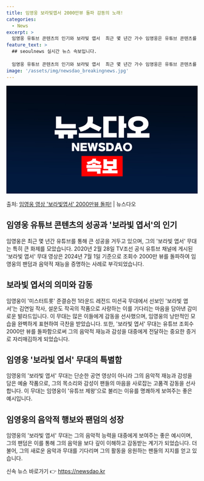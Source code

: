```yaml
---
title: 임영웅 보라빛엽서 2000만뷰 돌파 감동의 노래!
categories:
  - News
excerpt: >
  임영웅 유튜브 콘텐츠의 인기와 보라빛 엽서  최근 몇 년간 가수 임영웅은 유튜브 콘텐츠를 통해 큰 인기를 끌…
feature_text: >
  ## seoulnews 실시간 뉴스 속보입니다.

  임영웅 유튜브 콘텐츠의 인기와 보라빛 엽서  최근 몇 년간 가수 임영웅은 유튜브 콘텐츠를 통해 큰 인기를 끌…
image: '/assets/img/newsdao_breakingnews.jpg'
---
```


![뉴스다오 속보](/assets/img/newsdao_breakingnews.jpg)

<p>출처: <a href="https://newsdao.kr/4614" rel="dofollow">임영웅 영상 '보라빛엽서' 2000만뷰 돌파!</a> | 뉴스다오</p>

<h2 data-ke-size="size26">임영웅 유튜브 콘텐츠의 성공과 '보라빛 엽서'의 인기</h2>
<p data-ke-size="size16">임영웅은 최근 몇 년간 유튜브를 통해 큰 성공을 거두고 있으며, 그의 '보라빛 엽서' 무대는 특히 큰 화제를 모았습니다. 2020년 2월 28일 TV조선 공식 유튜브 채널에 게시된 '보라빛 엽서' 무대 영상은 2024년 7월 1일 기준으로 조회수 2000만 뷰를 돌파하여 임영웅의 팬덤과 음악적 재능을 증명하는 사례로 부각되었습니다.</p>

<h2 data-ke-size="size26">보라빛 엽서의 의미와 감동</h2>
<p data-ke-size="size16">임영웅이 '미스터트롯' 준결승전 1라운드 레전드 미션곡 무대에서 선보인 '보라빛 엽서'는 김연일 작사, 설운도 작곡의 작품으로 사랑하는 이를 기다리는 마음을 담아낸 감미로운 발라드입니다. 이 무대는 많은 이들에게 감동을 선사했으며, 임영웅의 낭만적인 모습을 완벽하게 표현하여 극찬을 받았습니다. 또한, '보라빛 엽서' 무대는 유튜브 조회수 2000만 뷰를 돌파함으로써 그의 음악적 재능과 감성을 대중에게 전달하는 중요한 증거로 자리매김하게 되었습니다.</p>

<h2 data-ke-size="size26">임영웅 '보라빛 엽서' 무대의 특별함</h2>
<p data-ke-size="size16">임영웅의 '보라빛 엽서' 무대는 단순한 공연 영상이 아니라 그의 음악적 재능과 감성을 담은 예술 작품으로, 그의 목소리와 감성이 팬들의 마음을 사로잡는 고품격 감동을 선사합니다. 이 무대는 임영웅이 '유튜브 제왕'으로 불리는 이유를 명쾌하게 보여주는 좋은 예시입니다.</p>

<h2 data-ke-size="size26">임영웅의 음악적 행보와 팬덤의 성장</h2>
<p data-ke-size="size16">임영웅의 '보라빛 엽서' 무대는 그의 음악적 능력을 대중에게 보여주는 좋은 예시이며, 그의 팬덤은 이를 통해 그의 음악을 보다 깊이 이해하고 감동받는 계기가 되었습니다. 더불어, 그의 새로운 음악과 무대를 기다리며 그의 활동을 응원하는 팬들의 지지를 얻고 있습니다.</p> 

신속 뉴스 바로가기 👉 <a href="https://newsdao.kr" rel="dofollow">https://newsdao.kr</a>


